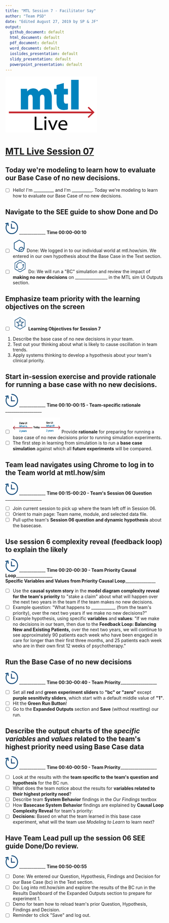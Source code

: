 ```yaml
---
title: "MTL Session 7 - Facilitator Say"
author: "Team PSD"
date: "Edited August 27, 2019 by SP & JF"
output: 
  github_document: default
  html_document: default
  pdf_document: default
  word_document: default
  ioslides_presentation: default
  slidy_presentation: default
  powerpoint_presentation: default
---
```


<img src = "https://github.com/lzim/teampsd/blob/master/resources/logos/mtl_live_sq_sm.png"
     height = "175" width = "290">  

# [MTL Live Session 07](https://github.com/lzim/teampsd/blob/master/mtl_facilitate_workgroup/mtl_live_guide/mtl_live_session06_see.Rmd "MTL Live Session 06")

## Today we're modeling to learn how to evaluate our Base Case of no new decisions.
- [ ]  Hello! I'm __________ and I'm __________. Today we're modeling to learn how to evaluate our Base Case of no new decisions.

## Navigate to the SEE guide to show Done and Do
<img src = "https://github.com/lzim/teampsd/blob/master/resources/icons/timestamp.png" height = "40" width = "40" style ="display: inline-block"/> _____________ **Time 00:00-00:10** 
- [ ] <img src = "https://github.com/lzim/teampsd/blob/master/resources/icons/done.png" height = "40" width = "40">  Done: We logged in to our individual world at mtl.how/sim. We entered in our own hypothesis about the Base Case in the Text section.
- [ ] <img src = "https://github.com/lzim/teampsd/blob/master/resources/icons/do.png" height = "45" width = "45"> Do: We will run a "BC" simulation and review the impact of **making no new decisions** on ________________ in the MTL sim UI Outputs section.

## Emphasize team priority with the learning objectives on the screen 
- [ ] <img src = "https://github.com/lzim/teampsd/blob/master/resources/icons/learning_objectives.png" height = "45" width = "45"> **Learning Objectives for Session 7**
1. Describe the base case of no new decisions in your team. 
2. Test out your thinking about what is likely to cause oscillation in team trends. 
3. Apply systems thinking to develop a hypothesis about your team's clinical priority. 

## Start in-session exercise and provide rationale for running a base case with no new decisions. 
<img src = "https://github.com/lzim/teampsd/blob/master/resources/icons/timestamp.png" height = "40" width = "40" style ="display: inline-block"/> _____________ **Time 00:10-00:15 - Team-specific rationale** __________________
- [ ] <img src = "https://raw.githubusercontent.com/lzim/teampsd/master/resources/illustrations/data_ui_sim_ui.png" height = "50" width = "150"> Provide **rationale** for preparing for running a base case of no new decisions prior to running simulation experiments.
- [ ] The first step in learning from simulation is to run a **base case simulation** against which all **future experiments** will be compared.   

## Team lead navigates using Chrome to log in to the Team world at **mtl.how/sim**
<img src = "https://github.com/lzim/teampsd/blob/master/resources/icons/timestamp.png" height = "40" width = "40" style ="display: inline-block"/> _____________ **Time 00:15-00:20 - Team's Session 06 Question** __________________
- [ ] Join current session to pick up where the team left off in Session 06.
- [ ] Orient to main page: Team name, module, and selected data file.
- [ ] Pull upthe team's **Session 06 question and dynamic hypothesis** about the basecase.

## Use session 6 complexity reveal (feedback loop) to explain the likely 
<img src = "https://github.com/lzim/teampsd/blob/master/resources/icons/timestamp.png" height = "40" width = "40" style ="display: inline-block"/> _____________ **Time 00:20-00:30 - Team Priority Causal Loop**__________________   
**Specific Variables and Values from Priority Causal Loop**_______________
- [ ] Use the **causal system story** in the **model diagram complexity reveal for the team's priority** to "stake a claim" about what will happen over the next two years in the team if the team makes no new decisions. 
- [ ] Example question: "What happens to ____________ (from the team's priority), over the next two years if we make no new decisions?"
- [ ] Example hypothesis, using specific **variables** and **values**: "If we make no decisions in our team, then due to the **Feedback Loop: Balancing New and Existing Patients,** over the next two years, we will continue to see approximately 90 patients each week who have been engaged in care for longer than their first three months, and 25 patients each week who are in their own first 12 weeks of psychotherapy." 

## Run the Base Case of no new decisions
<img src = "https://github.com/lzim/teampsd/blob/master/resources/icons/timestamp.png" height = "40" width = "40" style ="display: inline-block"/> _____________ **Time 00:30-00:40  - Team Priority**__________________
- [ ] Set all **red** and **green** **experiment sliders** to **"bc" or "zero"** except **purple sesnitivity sliders**, which start with a default middle value of **"1"**.
- [ ] Hit the **Green Run Button**!
- [ ] Go to the **Expanded Outputs** section and **Save** (without resetting) our run. 

## Describe the output charts of the _specific variables_ and _values_ related to the team's highest priority need using Base Case data
<img src = "https://github.com/lzim/teampsd/blob/master/resources/icons/timestamp.png" height = "40" width = "40" style ="display: inline-block"/> _____________ **Time 00:40-00:50 - Team Priority**__________________
- [ ] Look at the results with the **team specific to the team's question and hypothesis** for the BC run.
- [ ] What does the team notice about the results for **variables related to their highest priority need**? 
- [ ] Describe team **System Behavior** findings in the *Our Findings* textbox 
- [ ] How **Basecase System Behavior** findings are explained by **Causal Loop Complexity Reveal** for team's priority:
- [ ] **Decisions:** Based on what the team learned in this base case experiment, what will the team use _Modeling to Learn_ to learn next?

## Have Team Lead pull up the session 06 SEE guide Done/Do review.
<img src = "https://github.com/lzim/teampsd/blob/master/resources/icons/timestamp.png" height = "40" width = "40" style ="display: inline-block"/> _____________ **Time 00:50-00:55**  
- [ ] Done: We entered our Question, Hypothesis, Findings and Decision for our Base Case (bc) in the Text section.
- [ ] Do: Log into mtl.how/sim and explore the results of the BC run in the Results Dashboard of the Expanded Outputs section to prepare for experiment 1. 
- [ ] Demo for team how to reload team's prior Question, Hypothesis, Findings and Decision. 
- [ ] Reminder to click "Save" and log out. 
